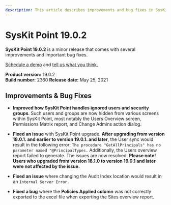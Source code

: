 ```yaml
---
description: This article describes improvements and bug fixes in SysKit Point version 19.0.2.
---
```


# SysKit Point 19.0.2

**SysKit Point 19.0.2** is a minor release that comes with several improvements and important bug fixes. 

[Schedule a demo](https://www.syskit.com/products/point/request-a-demo/) and [tell us what you think.](https://www.syskit.com/company/contact-us/)

**Product version:** 19.0.2  
**Build number:** 2360 
**Release date:** May 25, 2021

## Improvements & Bug Fixes

* **Improved how SysKit Point handles ignored users and security groups**. Such users and groups are now hidden from various screens within SysKit Point, most notably the Users Overview screen, Permissions Matrix report, and Change Admins action dialog.

* **Fixed an issue** with SysKit Point upgrade. **After upgrading from version 18.0.1. and earlier to version 19.0.1. and later**, the User sync would result in the following error: `The procedure "GetAllPrincipals" has no parameter named "@PrincipalTypes.` 
Additionally, the Users overview report failed to generate. The issues are now resolved.
**Please note! Users who upgraded from version 18.1.0 to version 19.0.1 and later were not affected by the issue.**

* **Fixed an issue** where changing the Audit Index location would result in an `Internal Server Error.`

* **Fixed a bug** where the **Policies Applied column** was not correctly exported to the excel file when exporting the Sites overview report.

